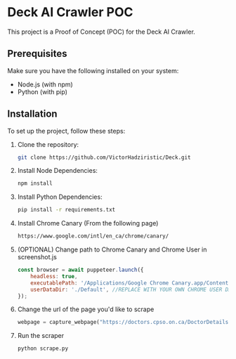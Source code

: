 # Deck AI Crawler POC

This project is a Proof of Concept (POC) for the Deck AI Crawler.

## Prerequisites

Make sure you have the following installed on your system:

- Node.js (with npm)
- Python (with pip)

## Installation

To set up the project, follow these steps:

1. Clone the repository:

   ```sh
   git clone https://github.com/VictorHadziristic/Deck.git
   ```

2. Install Node Dependencies:

   ```sh
   npm install
   ```

3. Install Python Dependencies:

   ```sh
   pip install -r requirements.txt
   ```

4. Install Chrome Canary (From the following page)

    ```sh
    https://www.google.com/intl/en_ca/chrome/canary/
    ```

5. (OPTIONAL) Change path to Chrome Canary and Chrome User in screenshot.js
    ```javascript
    const browser = await puppeteer.launch({
        headless: true,
        executablePath: '/Applications/Google Chrome Canary.app/Contents/MacOS/Google Chrome Canary', //MODIFY AS NEEDED
        userDataDir: './Default', //REPLACE WITH YOUR OWN CHROME USER DATA DIRECTORY
    });
    ```

6. Change the url of the page you'd like to scrape
    ```python
    webpage = capture_webpage("https://doctors.cpso.on.ca/DoctorDetails/Gillian-Mary-Brakel/0181571-76088") ## supply your url here.
    ```

7. Run the scraper
    ```sh
    python scrape.py
    ```